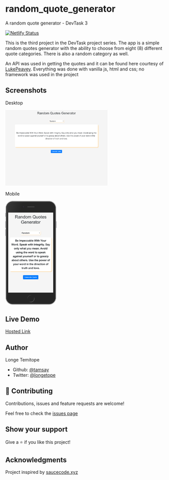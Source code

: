 # random_quote_generator
A random quote generator - DevTask 3

[![Netlify Status](https://api.netlify.com/api/v1/badges/b084bf29-2fba-43b9-93dd-58cf14073b31/deploy-status)](https://app.netlify.com/sites/tamsay-random-quote-generator/deploys)


This is the third project in the DevTask project series. The app is a simple random quotes generator with the ability to choose from eight (8) different quote categories. There is also a random category as well.

An API was used in getting the quotes and it can be found here courtesy of [LukePeavey](https://github.com/lukePeavey/quotable). Everything was done with vanilla js, html and css; no framework was used in the project


## Screenshots

Desktop

<img src="desktop.png" alt="desktop" width="320"/>


Mobile

<img src="mobile.png" alt="mobile" width = "160"/>


## Live Demo

[Hosted Link](tamsay-random-quote-generator.netlify.app)

## Author

Longe Temitope
- Github: [@tamsay](https://github.com/tamsay)
- Twitter: [@longetope](https://twitter.com/longetope)

## 🤝 Contributing

Contributions, issues and feature requests are welcome!

Feel free to check the [issues page](https://github.com/tamsay/random_quote_generator/issues)

## Show your support

Give a ⭐️ if you like this project!

## Acknowledgments

Project inspired by [saucecode.xyz](https://saucecode.xyz/t/devtask-3-building-a-random-quote-generator-frontend/211)
